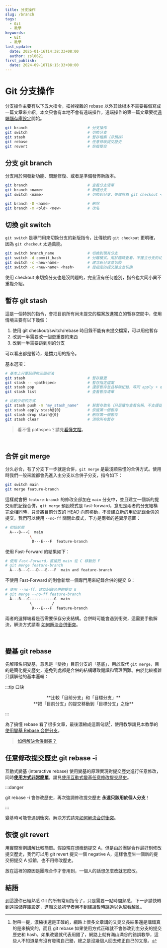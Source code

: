 ```yaml
---
title: 分支操作
slug: /branch
tags:
  - Git
  - 教學
keywords:
  - Git
  - 教學
last_update:
  date: 2025-01-16T14:38:33+08:00
  author: zsl0621
first_publish:
  date: 2024-09-10T16:15:33+08:00
---
```


# Git 分支操作

分支操作主要有以下五大指令，扣掉複雜的 rebase 以外其餘根本不需要每個寫成一篇文章來介紹。本文只會有本地不會有遠端操作，遠端操作的第一篇文章要從[遠端儲存庫設定](/git/remote-setup)開始。

```sh
git branch                           # 分支操作
git switch                           # 切換分支
git stash                            # 暫存檔案（非預存）
git rebase                           # 任意修改提交歷史
git revert                           # 恢復提交
```

## 分支 git branch

分支用於開發新功能、問題修復、或者是準備發佈新版本。

```sh
git branch                           # 查看分支清單
git branch <name>                    # 新建分支
git switch <name>                    # 切換到分支，等效於為 git checkout <name>

git branch -D <name>                 # 刪除
git branch -m <old> <new>            # 改名
```

## 切換 git switch

`git switch` 是專門用來切換分支的新版指令，比傳統的 `git checkout` 更明確，因為 `git checkout` 太過萬能。

```sh
git switch branch_name               # 切換到現有分支
git switch -d commit_hash            # 分離模式，用於臨時查看、不建立分支的切換，d=detach
git switch -c <new-name>             # 建立新分支並切換
git switch -c <new-name> <hash>      # 從指定的提交建立並切換
```

使用 checkout 來切換分支也是沒問題的，完全沒有任何差別，指令也大同小異不重複介紹。

## 暫存 git stash

這是一個特別的指令，會把目前所有尚未提交的檔案放進獨立的暫存空間中，使用情境主要有以下幾個：

1. 使用 git checkout/switch/rebase 時目錄不能有未提交檔案，可以用他暫存
2. 改到一半需要改一個更重要的東西
3. 改到一半需要跳到別的分支

可以看出都是暫時，是擋刀用的指令。

基本選項：

```sh
# 基本上只要記得前三個用法
git stash                            # 暫存變更
git stash -- <pathspec>              # 暫存指定檔案
git stash pop                        # 還原暫存並且移除紀錄，等同 apply + drop
git stash list                       # 查看暫存清單

# 比較少用的方式
git stash push -m "my_stash_name"    # 幫暫存取名（只是讓你查看名稱，不支援從名稱恢復）
git stash apply stash@{0}            # 恢復第一個暫存
git stash drop stash@{0}             # 刪除第一個暫存
git stash clear                      # 清除所有暫存
```

> 看不懂 pathspec？請見[看懂文檔](/git/read-git-docs)。

<br/>

## 合併 git merge

分久必合，有了分支下一步就是合併，`git merge` 是最淺顯易懂的合併方式。使用時我們一般來說都會先進入主分支以合併子分支，指令如下：

```sh
git switch main
git merge feature-branch
```

這樣就會把 `feature-branch` 的修改全部加在 `main` 分支中，並且建立一個新的提交用於記錄合併。`git merge` 預設模式是 fast-forward，意思是兩者的分支結構完全相同時，只會將目前分支的 HEAD 向前移動，不會建立新的用於記錄合併的提交。我們可以使用 `--no-ff` 關閉此模式，下方是兩者的差異示意圖：

```sh
# 初始狀態
  A---B---C  main
           \
            D---E---F  feature-branch
```

使用 Fast-Forward 的結果如下：

```sh
# 使用 Fast-Forward，直接把 main 從 C 移動到 F
# git merge feature-branch
  A---B---C---D---E---F  main and feature-branch
```

不使用 Fast-Forward 的則會新增一個專門用來紀錄合併的提交 G：

```sh
# 使用 --no-ff，建立記錄合併的提交 G
# git merge --no-ff feature-branch
  A---B---C-----------G  main
           \         /
            D---E---F  feature-branch
```

兩者的選擇端看是否需要保存分支結構。合併時可能會遇到衝突，這需要手動解決，解決方式請看 [如何解決合併衝突](/git/keyword#進階)。

<br/>

## 變基 git rebase

先解釋名詞變基，意思是「變換」目前分支的「基底」，用於取代 `git merge`，目的是簡化提交歷史，避免到處都是合併的結構導致閱讀和管理困難。由於比較複雜只講解他的基本邏輯：

:::tip 口訣

<center>**比較「目前分支」和「目標分支」**</center>
<center>**把「目前分支」的提交移動到「目標分支」之後**</center>

:::

為了搞懂 rebase 看了很多文章，最後濃縮成這兩句話[^compress]，使用教學請見本教學的 [使用變基 Rebase 合併分支](/git/rebase)。

[^compress]: 附帶一提，濃縮後還是正確的，網路上很多文章講的又臭又長結果還是講錯真的是來搞笑的，而且 git rebase 如果使用方式正確就不會修改到主分支的提交歷史和 hash，如果改變就代表用錯了，網路上就有滿山滿谷的錯誤教學，這些人不知道是有沒有發現自己錯，總之是沒幾個人回去修正自己的文章。

> [如何解決合併衝突？](/git/keyword#進階)

## 任意修改提交歷史 git rebase -i

互動式變基 (interactive rebase) 使用變基的原理實現對提交歷史進行任意修改，同時<u>**使用方式非常簡單**</u>，請見[使用互動式變基任意修改提交歷史](/git/interactive-rebase)。

:::danger

git rebase -i 會修改歷史，再次強調修改提交歷史 **永遠只該用於個人分支**！

:::

變基時可能會遇到衝突，解決方式請見[如何解決合併衝突](/git/keyword#進階)。

## 恢復 git revert

用實際案例講解比較簡單。假設現在想撤銷提交 A，但是由於團隊合作最好別修改提交歷史，我們可以用 git revert 提交一個 negative A，這樣會產生一個新的提交把提交 A 抵銷，也不用修改歷史。

放在這裡的原因是團隊合作才會用到，一個人的話想怎麼改就怎麼改。

## 結語

到這邊你已經熟悉 Git 的所有常用指令了，只是需要一點時間熟悉，下一步請快轉到[遠端儲存庫設定](/git/remote-setup)，進階文章初學者用不到建議暫時跳過以免越看越亂。
